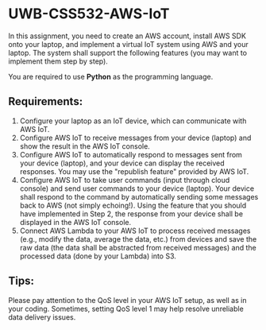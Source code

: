 # UWB-CSS532-AWS-IoT 
In this assignment, you need to create an AWS account, install AWS SDK onto your laptop, and implement a virtual IoT system using AWS and your laptop. The system shall support the following features (you may want to implement them step by step).

You are required to use **Python** as the programming language.
## Requirements:

1. Configure your laptop as an IoT device, which can communicate with AWS IoT.
2. Configure AWS IoT to receive messages from your device (laptop) and show the result in the AWS IoT console.
3. Configure AWS IoT to automatically respond to messages sent from your device (laptop), and your device can display the received responses. You may use the "republish feature" provided by AWS IoT.
4. Configure AWS IoT to take user commands (input through cloud console) and send user commands to your device (laptop). Your device shall respond to the command by automatically sending some messages back to AWS (not simply echoing!). Using the feature that you should have implemented in Step 2, the response from your device shall be displayed in the AWS IoT console.
5. Connect AWS Lambda to your AWS IoT to process received messages (e.g., modify the data, average the data, etc.) from devices and save the raw data (the data shall be abstracted from received messages) and the processed data (done by your Lambda) into S3.

## Tips:
Please pay attention to the QoS level in your AWS IoT setup, as well as in your coding. Sometimes, setting QoS level 1 may help resolve unreliable data delivery issues.
